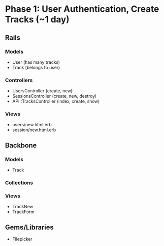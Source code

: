 # Phase 1: User Authentication, Create Tracks (~1 day)

## Rails
### Models
* User (has many tracks)
* Track (belongs to user)

### Controllers
* UsersController (create, new)
* SessionsController (create, new, destroy)
* API::TracksController (index, create, show)

### Views
* users/new.html.erb
* session/new.html.erb

## Backbone
### Models
* Track

### Collections

### Views
* TrackNew
* TrackForm

## Gems/Libraries
* Filepicker
